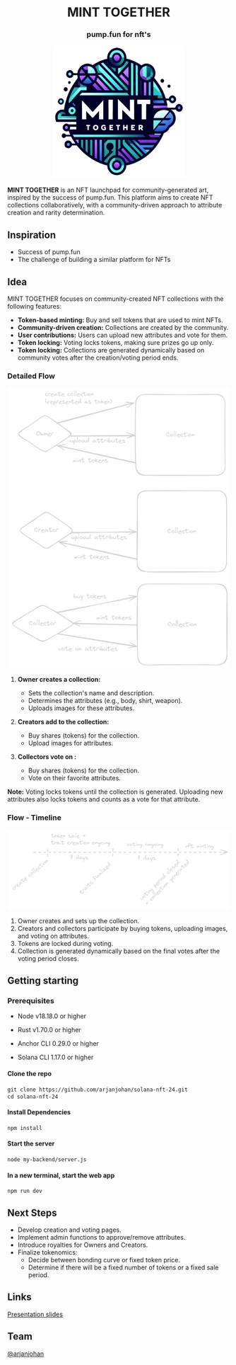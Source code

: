 <div align="center">
  <h1 align="center">MINT TOGETHER </h1>  
  <h3>pump.fun for nft's</h3>
  <img src="logo2.png" alt="logo" width="300" height="300">
  </div>

**MINT TOGETHER** is an NFT launchpad for community-generated art, inspired by the success of pump.fun. This platform aims to create NFT collections collaboratively, with a community-driven approach to attribute creation and rarity determination.

## Inspiration

- Success of pump.fun
- The challenge of building a similar platform for NFTs

## Idea

MINT TOGETHER focuses on community-created NFT collections with the following features:

- **Token-based minting:** Buy and sell tokens that are used to mint NFTs.
- **Community-driven creation:** Collections are created by the community.
- **User contributions:** Users can upload new attributes and vote for them.
- **Token locking:** Voting locks tokens, making sure prizes go up only.
- **Token locking:** Collections are generated dynamically based on community votes after the creation/voting period ends.

### Detailed Flow

![flow](flow.png)

1. **Owner creates a collection:**

   - Sets the collection's name and description.
   - Determines the attributes (e.g., body, shirt, weapon).
   - Uploads images for these attributes.

2. **Creators add to the collection:**

   - Buy shares (tokens) for the collection.
   - Upload images for attributes.

3. **Collectors vote on :**
   - Buy shares (tokens) for the collection.
   - Vote on their favorite attributes.

**Note:** Voting locks tokens until the collection is generated. Uploading new attributes also locks tokens and counts as a vote for that attribute.

### Flow - Timeline

![timeline](timeline.png)

1. Owner creates and sets up the collection.
2. Creators and collectors participate by buying tokens, uploading images, and voting on attributes.
3. Tokens are locked during voting.
4. Collection is generated dynamically based on the final votes after the voting period closes.

## Getting starting

### Prerequisites

- Node v18.18.0 or higher

- Rust v1.70.0 or higher
- Anchor CLI 0.29.0 or higher
- Solana CLI 1.17.0 or higher

#### Clone the repo

```shell
git clone https://github.com/arjanjohan/solana-nft-24.git
cd solana-nft-24
```

#### Install Dependencies

```shell
npm install
```

#### Start the server

```
node my-backend/server.js
```

#### In a new terminal, start the web app

```
npm run dev
```

## Next Steps

- Develop creation and voting pages.
- Implement admin functions to approve/remove attributes.
- Introduce royalties for Owners and Creators.
- Finalize tokenomics:
  - Decide between bonding curve or fixed token price.
  - Determine if there will be a fixed number of tokens or a fixed sale period.

## Links

[Presentation slides](https://docs.google.com/presentation/d/1X5y4KVVY_62WxXtADXpi1Ruli4q3Z7MkqV_SyJb4RvY/edit?usp=sharing)

## Team

[@arjanjohan](https://twitter.com/arjanjohan)
